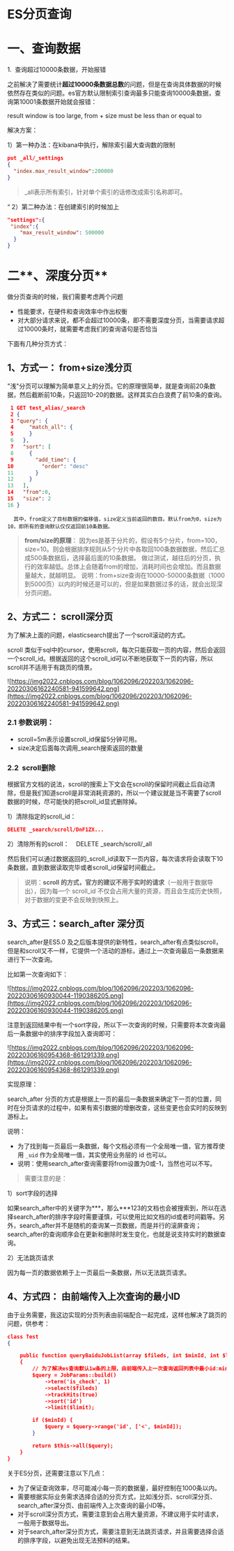 # ES分页查询

# 一、查询数据

1.  查询超过10000条数据，开始报错

之前解决了需要统计**超过10000条数据总数**的问题，但是在查询具体数据的时候依然存在类似的问题。es官方默认限制索引查询最多只能查询10000条数据，查询第10001条数据开始就会报错：

result window is too large, from + size must be less than or equal to

解决方案：

1）第一种办法：在kibana中执行，解除索引最大查询数的限制

```json
put _all/_settings
{
  "index.max_result_window":200000
}
```

> _all表示所有索引，针对单个索引的话修改成索引名称即可。
> 

“ 2）第二种办法：在创建索引的时候加上

```json
"settings":{
 "index":{
    "max_result_window": 500000
  }
}
```

# 二**、深度分页**

做分页查询的时候，我们需要考虑两个问题

- 性能要求，在硬件和查询效率中作出权衡
- 对大部分请求来说，都不会超过10000条，即不需要深度分页，当需要请求超过10000条时，就需要考虑我们的查询语句是否恰当

下面有几种分页方式：

## **1、方式一： from+size浅分页**

"浅"分页可以理解为简单意义上的分页。它的原理很简单，就是查询前20条数据，然后截断前10条，只返回10-20的数据。这样其实白白浪费了前10条的查询。

```json
 1 GET test_alias/_search
 2 {
 3 "query": {
 4     "match_all": {
 5     }
 6   },
 7   "sort": [
 8     {
 9       "add_time": {
10         "order": "desc"
11       }
12     }
13   ],
14   "from":0,
15   "size": 2
16 }
```

      其中，from定义了目标数据的偏移值，size定义当前返回的数目。默认from为0，size为10，即所有的查询默认仅仅返回前10条数据。

> **from/size的原理**：
因为es是基于分片的，假设有5个分片，from=100，size=10。则会根据排序规则从5个分片中各取回100条数据数据，然后汇总成500条数据后，选择最后面的10条数据。
做过测试，越往后的分页，执行的效率越低。总体上会随着from的增加，消耗时间也会增加。而且数据量越大，就越明显。
说明：from+size查询在10000-50000条数据（1000到5000页）以内的时候还是可以的，但是如果数据过多的话，就会出现深分页问题。
> 

## **2、方式二： scroll深分页**

为了解决上面的问题，elasticsearch提出了一个scroll滚动的方式。

scroll 类似于sql中的cursor，使用scroll，每次只能获取一页的内容，然后会返回一个scroll_id。根据返回的这个scroll_id可以不断地获取下一页的内容，所以scroll并不适用于有跳页的情景。

![https://img2022.cnblogs.com/blog/1062096/202203/1062096-20220306162240581-941599642.png](https://img2022.cnblogs.com/blog/1062096/202203/1062096-20220306162240581-941599642.png)

### 2.1 参数说明：

- scroll=5m表示设置scroll_id保留5分钟可用。
- size决定后面每次调用_search搜索返回的数量

### 2.2  scroll删除

根据官方文档的说法，scroll的搜索上下文会在scroll的保留时间截止后自动清除，但是我们知道scroll是非常消耗资源的，所以一个建议就是当不需要了scroll数据的时候，尽可能快的把scroll_id显式删除掉。

1）清除指定的scroll_id：

```json
DELETE _search/scroll/DnF1ZX...
```

2）清除所有的scroll：    DELETE _search/scroll/_all

然后我们可以通过数据返回的_scroll_id读取下一页内容，每次请求将会读取下10条数据，直到数据读取完毕或者scroll_id保留时间截止。

> 说明：**scroll 的方式，官方的建议不用于实时的请求**（一般用于数据导出），因为每一个 scroll_id 不仅会占用大量的资源，而且会生成历史快照，对于数据的变更不会反映到快照上。
> 

## **3、方式三：search_after 深分页**

search_after是ES5.0 及之后版本提供的新特性，search_after有点类似scroll，但是和scroll又不一样，它提供一个活动的游标，通过上一次查询最后一条数据来进行下一次查询。

比如第一次查询如下：

![https://img2022.cnblogs.com/blog/1062096/202203/1062096-20220306160930044-1190386205.png](https://img2022.cnblogs.com/blog/1062096/202203/1062096-20220306160930044-1190386205.png)

注意到返回结果中有一个sort字段，所以下一次查询的时候，只需要将本次查询最后一条数据中的排序字段加入查询即可：

![https://img2022.cnblogs.com/blog/1062096/202203/1062096-20220306160954368-861291339.png](https://img2022.cnblogs.com/blog/1062096/202203/1062096-20220306160954368-861291339.png)

实现原理：

search_after 分页的方式是根据上一页的最后一条数据来确定下一页的位置，同时在分页请求的过程中，如果有索引数据的增删改查，这些变更也会实时的反映到游标上。

说明：

- 为了找到每一页最后一条数据，每个文档必须有一个全局唯一值，官方推荐使用 `_uid` 作为全局唯一值，其实使用业务层的 id 也可以。
- 说明：使用search_after查询需要将from设置为0或-1，当然也可以不写。

> 需要注意的是：
> 

1）sort字段的选择

如果search_after中的关键字为***，那么***123的文档也会被搜索到，所以在选择search_after的排序字段时需要谨慎，可以使用比如文档的id或者时间戳等。另外，search_after并不是随机的查询某一页数据，而是并行的滚屏查询；search_after的查询顺序会在更新和删除时发生变化，也就是说支持实时的数据查询。

2）无法跳页请求

因为每一页的数据依赖于上一页最后一条数据，所以无法跳页请求。

## **4、方式四： 由前端传入上次查询的最小ID**

由于业务需要，我这边实现的分页列表由前端配合一起完成，这样也解决了跳页的问题，供参考：

```json
class Test
{

    public function queryBaiduJobList(array $fileds, int $minId, int $limit)
    {
        // 为了解决es查询默认1w条的上限，由前端传入上一次查询返回列表中最小id:minId
        $query = JobParams::build()
            ->term('is_check', 1)
            ->select($fileds)
            ->trackHits(true)
            ->sort('id')
            ->limit($limit);

        if ($minId) {
            $query = $query->range('id', ['<', $minId]);
        }

        return $this->all($query);
    }
}
```

关于ES分页，还需要注意以下几点：

- 为了保证查询效率，尽可能减小每一页的数据量，最好控制在1000条以内。
- 需要根据实际业务需求选择合适的分页方式，比如浅分页、scroll深分页、search_after深分页、由前端传入上次查询的最小ID等。
- 对于scroll深分页方式，需要注意到会占用大量资源，不建议用于实时请求，一般用于数据导出。
- 对于search_after深分页方式，需要注意到无法跳页请求，并且需要选择合适的排序字段，以避免出现无法预料的结果。